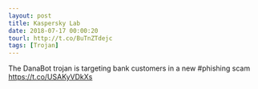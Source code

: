 ```yaml
---
layout: post
title: Kaspersky Lab
date: 2018-07-17 00:00:20
tourl: http://t.co/BuTnZTdejc
tags: [Trojan]
---
```

The DanaBot trojan is targeting bank customers in a new #phishing scam https://t.co/USAKyVDkXs